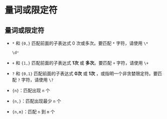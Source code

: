 # 量词或限定符

## 量词或限定符

  - `*` 和 `{0,}` 匹配前面的子表达式 0 次或多次。要匹配 `*` 字符，请使用 `\*`

    ```js
    \d*
    ```

  - `+` 和 `{1,}` 匹配前面的子表达式 **1次** 或 **多次**。要匹配 `+` 字符，请使用 `\+`

  - `?` 和 `{0,1}` 匹配前面的子表达式 **0次** 或 **1次** ，或指明一个非贪婪限定符。要匹配 `?` 字符，请使用 `\?`

  - `{n}`：匹配出现 `n` 个

  - `{n,}`：匹配出现最少 `n` 个

  - `{n,m}`：匹配 `n` 到 `m` 个
